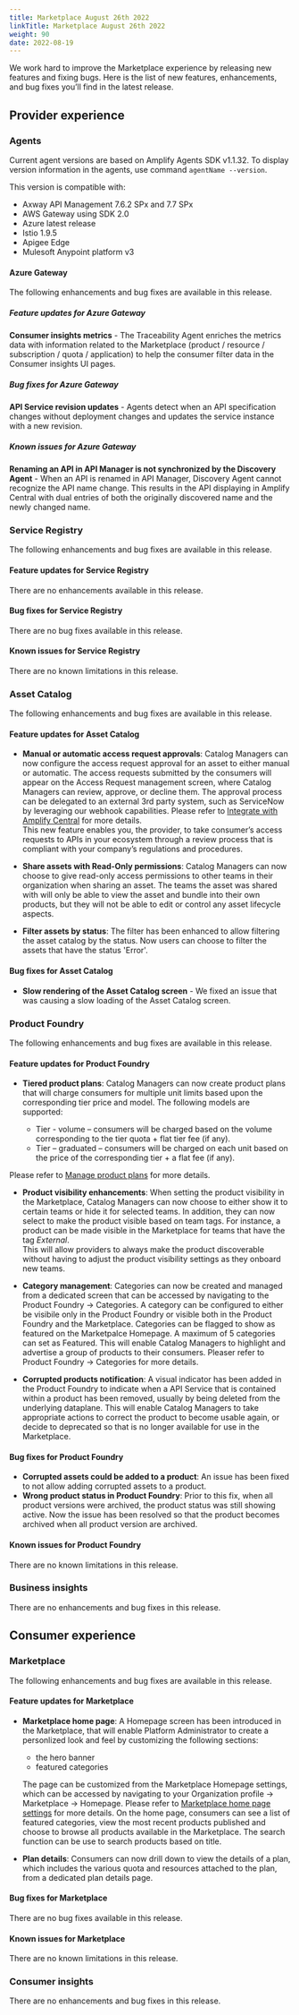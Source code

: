 ```yaml
---
title: Marketplace August 26th 2022
linkTitle: Marketplace August 26th 2022
weight: 90
date: 2022-08-19
---
```

We work hard to improve the Marketplace experience by releasing new features and fixing bugs. Here is the list of new features, enhancements, and bug fixes you’ll find in the latest release.

## Provider experience

### Agents

Current agent versions are based on Amplify Agents SDK v1.1.32. To display version information in the agents, use command `agentName --version`.

This version is compatible with:

* Axway API Management 7.6.2 SPx and 7.7 SPx
* AWS Gateway using SDK 2.0
* Azure latest release
* Istio 1.9.5
* Apigee Edge
* Mulesoft Anypoint platform v3

#### Azure Gateway

The following enhancements and bug fixes are available in this release.

##### Feature updates for Azure Gateway

**Consumer insights metrics** - The Traceability Agent enriches the metrics data with information related to the Marketplace (product / resource / subscription / quota / application) to help the consumer filter data in the Consumer insights UI pages.

##### Bug fixes for Azure Gateway

**API Service revision updates** - Agents detect when an API specification changes without deployment changes and updates the service instance with a new revision.

##### Known issues for Azure Gateway

**Renaming an API in API Manager is not synchronized by the Discovery Agent** - When an API is renamed in API Manager, Discovery Agent cannot recognize the API name change. This results in the API displaying in Amplify Central with dual entries of both the originally discovered name and the newly changed name.

### Service Registry

The following enhancements and bug fixes are available in this release.

#### Feature updates for Service Registry

There are no enhancements available in this release.

#### Bug fixes for Service Registry

There are no bug fixes available in this release.

#### Known issues for Service Registry

There are no known limitations in this release.

### Asset Catalog

The following enhancements and bug fixes are available in this release.

#### Feature updates for Asset Catalog

* **Manual or automatic access request approvals**: Catalog Managers can now configure the access request approval for an asset to either manual or automatic. The access requests submitted by the consumers will appear on the Access Request management screen, where Catalog Managers can review, approve, or decline them. The approval process can be delegated to an external 3rd party system, such as ServiceNow by leveraging our webhook capabilities. Please refer to [Integrate with Amplify Central](/docs/integrate_with_central/) for more details.  
This new feature enables you, the provider, to take consumer’s access requests to APIs in your ecosystem through a review process that is compliant with your company’s regulations and procedures.

* **Share assets with Read-Only permissions**: Catalog Managers can now choose to give read-only access permissions to other teams in their organization when sharing an asset. The teams the asset was shared with will only be able to view the asset and bundle into their own products, but they will not be able to edit or control any asset lifecycle aspects.  

* **Filter assets by status**: The filter has been enhanced to allow filtering the asset catalog by the status. Now users can choose to filter the assets that have the status 'Error'.

#### Bug fixes for Asset Catalog

* **Slow rendering of the Asset Catalog screen** - We fixed an issue that was causing a slow loading of the Asset Catalog screen.

### Product Foundry

The following enhancements and bug fixes are available in this release.

#### Feature updates for Product Foundry

* **Tiered product plans**: Catalog Managers can now create product plans that will charge consumers for multiple unit limits based upon the corresponding tier price and model. The following models are supported:

    * Tier - volume – consumers will be charged based on the volume corresponding to the tier quota + flat tier fee (if any).
    * Tier – graduated – consumers will be charged on each unit based on the price of the corresponding tier + a flat fee (if any).

Please refer to [Manage product plans](/docs/manage_product_foundry/manage_product_plans/) for more details.

* **Product visibility enhancements**: When setting the product visibility in the Marketplace, Catalog Managers can now choose to either show it to certain teams or hide it for selected teams. In addition, they can now select to make the product visible based on team tags. For instance, a product can be made visible in the Marketplace for teams that have the tag *External*.  
This will allow providers to always make the product discoverable without having to adjust the product visibility settings as they onboard new teams.

* **Category management**: Categories can now be created and managed from a dedicated screen that can be accessed by navigating to the Product Foundry -> Categories.
A category can be configured to either be visibile only in the Product Foundry or visible both in the Product Foundry and the Marketplace.
Categories can be flagged to show as featured on the Marketpalce Homepage. A maximum of 5 categories can set as Featured. This will enable Catalog Managers to highlight and advertise a group of products to their consumers. Pleaser refer to Product Foundry -> Categories for more details.

* **Corrupted products notification**: A visual indicator has been added in the Product Foundry to indicate when a API Service that is contained within a product has been removed, usually by being deleted from the underlying dataplane. This will enable Catalog Managers to take appropriate actions to correct the product to become usable again, or decide to deprecated so that is no longer available for use in the Marketplace.

#### Bug fixes for Product Foundry

* **Corrupted assets could be added to a product**: An issue has been fixed to not allow adding corrupted assets to a product.
* **Wrong product status in Product Foundry**: Prior to this fix, when all product versions were archived, the product status was still showing active. Now the issue has been resolved so that the product becomes archived when all product version are archived.

#### Known issues for Product Foundry

There are no known limitations in this release.

### Business insights

There are no enhancements and bug fixes in this release.

## Consumer experience

### Marketplace

The following enhancements and bug fixes are available in this release.

#### Feature updates for Marketplace

* **Marketplace home page**: A Homepage screen has been introduced in the Marketplace, that will enable Platform Administrator to create a personlized look and feel by customizing the following sections:

    * the hero banner
    * featured categories

  The page can be customized from the Marketplace Homepage settings, which can be accessed by navigating to your Organization profile -> Marketplace -> Homepage.   Please refer to [Marketplace home page settings](/docs/manage_marketplace/marketplace_homepage) for more details.
On the home page, consumers can see a list of featured categories, view the most recent products published and choose to browse all products available in the Marketplace. The search function can be use to search products based on title.

* **Plan details**: Consumers can now drill down to view the details of a plan, which includes the various quota and resources attached to the plan, from a dedicated plan details page.

#### Bug fixes for Marketplace

There are no bug fixes available in this release.

#### Known issues for Marketplace

There are no known limitations in this release.

### Consumer insights

There are no enhancements and bug fixes in this release.
